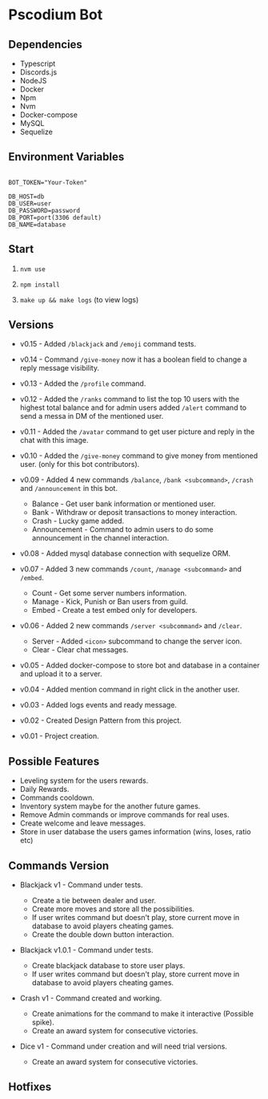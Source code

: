 # Pscodium Bot

## Dependencies
- Typescript
- Discords.js
- NodeJS
- Docker
- Npm
- Nvm
- Docker-compose
- MySQL
- Sequelize

## Environment Variables

```

BOT_TOKEN="Your-Token"

DB_HOST=db
DB_USER=user
DB_PASSWORD=password
DB_PORT=port(3306 default)
DB_NAME=database

```

## Start


1. `nvm use`

2. `npm install`

3. `make up && make logs` (to view logs)



## Versions

- v0.15 - Added `/blackjack` and `/emoji` command tests.

- v0.14 - Command `/give-money` now it has a boolean field to change a reply message visibility.

- v0.13 - Added the `/profile` command.

- v0.12 - Added the `/ranks` command to list the top 10 users with the highest total balance and for admin users added `/alert` command to send a messa in DM of the mentioned user. 

- v0.11 - Added the `/avatar` command to get user picture and reply in the chat with this image.

- v0.10 - Added the `/give-money` command to give money from mentioned user. (only for this bot contributors).

- v0.09 - Added 4 new commands `/balance`, `/bank <subcommand>`, `/crash` and `/announcement` in this bot.
  - Balance - Get user bank information or mentioned user.
  - Bank - Withdraw or deposit transactions to money interaction.
  - Crash - Lucky game added.
  - Announcement - Command to admin users to do some announcement in the channel interaction.

- v0.08 - Added mysql database connection with sequelize ORM.

- v0.07 - Added 3 new commands `/count`, `/manage <subcommand>` and `/embed`.
  - Count - Get some server numbers information.
  - Manage - Kick, Punish or Ban users from guild.
  - Embed - Create a test embed only for developers.

- v0.06 - Added 2 new commands `/server <subcommand>` and `/clear`.
  - Server - Added `<icon>` subcommand to change the server icon.
  - Clear - Clear chat messages.

- v0.05 - Added docker-compose to store bot and database in a container and upload it to a server.

- v0.04 - Added mention command in right click in the another user.

- v0.03 - Added logs events and ready message.

- v0.02 - Created Design Pattern from this project.

- v0.01 - Project creation.

## Possible Features
- Leveling system for the users rewards.
- Daily Rewards.
- Commands cooldown.
- Inventory system maybe for the another future games.
- Remove Admin commands or improve commands for real uses.
- Create welcome and leave messages.
- Store in user database the users games information (wins, loses, ratio etc)

## Commands Version
- Blackjack v1 - Command under tests.
  - Create a tie between dealer and user.
  - Create more moves and store all the possibilities.
  - If user writes command but doesn't play, store current move in database to avoid players cheating games.
  - Create the double down button interaction.
- Blackjack v1.0.1 - Command under tests.
  - Create blackjack database to store user plays.
  - If user writes command but doesn't play, store current move in database to avoid players cheating games.

- Crash v1 - Command created and working.
  - Create animations for the command to make it interactive (Possible spike).
  - Create an award system for consecutive victories.

- Dice v1 - Command under creation and will need trial versions.
  - Create an award system for consecutive victories.

## Hotfixes

